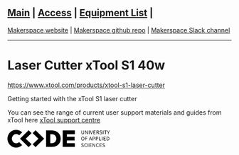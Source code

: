 [Main](README.md) | [Access](access.md) | [Equipment List](equipment.md) | 
------------------------
[Makerspace website](https://codeuniversity.github.io/makerspace/) |
[Makerspace github repo](https://github.com/codeuniversity/makerspace/) | [Makerspace Slack channel](https://codeuniversity.slack.com/archives/C011CN2SMFY)

------------------------

# Laser Cutter xTool S1 40w

https://www.xtool.com/products/xtool-s1-laser-cutter

Getting started with the xTool S1 laser cutter

You can see the range of current user support materials and guides from xTool here
[xTool support centre](https://support.xtool.com/article/1106?from=learning-center)






 ![CODE logo](Word_AppliedSciences_Black-sml.png)

 

